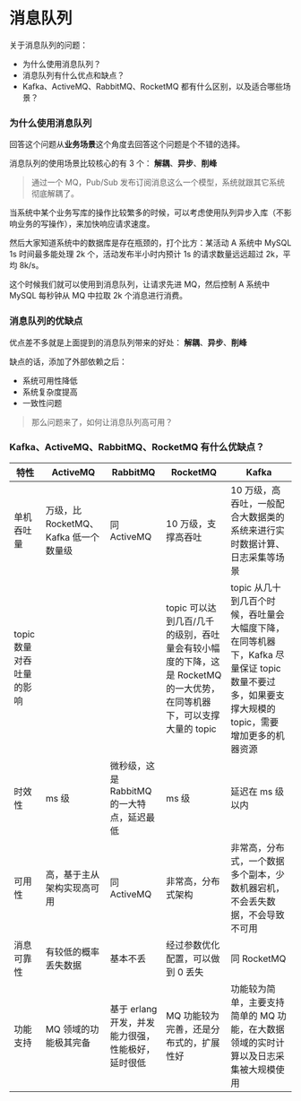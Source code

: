# 消息队列

关于消息队列的问题：

- 为什么使用消息队列？
- 消息队列有什么优点和缺点？
- Kafka、ActiveMQ、RabbitMQ、RocketMQ 都有什么区别，以及适合哪些场景？

### 为什么使用消息队列

回答这个问题从**业务场景**这个角度去回答这个问题是个不错的选择。

消息队列的使用场景比较核心的有 3 个： **解耦**、**异步**、**削峰**

> 通过一个 MQ，Pub/Sub 发布订阅消息这么一个模型，系统就跟其它系统彻底解耦了。

当系统中某个业务写库的操作比较繁多的时候，可以考虑使用队列异步入库（不影响业务的写操作），来加快响应请求速度。

然后大家知道系统中的数据库是存在瓶颈的，打个比方：某活动 A 系统中 MySQL 1s 时间最多能处理 2k 个，活动发布半小时内预计 1s 的请求数量远远超过 2k，平均 8k/s。

这个时候我们就可以使用到消息队列，让请求先进 MQ，然后控制 A 系统中 MySQL 每秒钟从 MQ 中拉取 2k 个消息进行消费。

### 消息队列的优缺点

优点差不多就是上面提到的消息队列带来的好处： **解耦**、**异步**、**削峰**

缺点的话，添加了外部依赖之后：

- 系统可用性降低
- 系统复杂度提高
- 一致性问题

> 那么问题来了，如何让消息队列高可用？

### Kafka、ActiveMQ、RabbitMQ、RocketMQ 有什么优缺点？

| 特性 | ActiveMQ | RabbitMQ | RocketMQ | Kafka |
|---|---|---|---|---|
| 单机吞吐量 | 万级，比 RocketMQ、Kafka 低一个数量级 | 同 ActiveMQ | 10 万级，支撑高吞吐 | 10 万级，高吞吐，一般配合大数据类的系统来进行实时数据计算、日志采集等场景 |
| topic 数量对吞吐量的影响 | | | topic 可以达到几百/几千的级别，吞吐量会有较小幅度的下降，这是 RocketMQ 的一大优势，在同等机器下，可以支撑大量的 topic | topic 从几十到几百个时候，吞吐量会大幅度下降，在同等机器下，Kafka 尽量保证 topic 数量不要过多，如果要支撑大规模的 topic，需要增加更多的机器资源 |
| 时效性 | ms 级 | 微秒级，这是 RabbitMQ 的一大特点，延迟最低 | ms 级 | 延迟在 ms 级以内 |
| 可用性 | 高，基于主从架构实现高可用 | 同 ActiveMQ | 非常高，分布式架构 | 非常高，分布式，一个数据多个副本，少数机器宕机，不会丢失数据，不会导致不可用 |
| 消息可靠性 | 有较低的概率丢失数据 | 基本不丢 | 经过参数优化配置，可以做到 0 丢失 | 同 RocketMQ |
| 功能支持 | MQ 领域的功能极其完备 | 基于 erlang 开发，并发能力很强，性能极好，延时很低 | MQ 功能较为完善，还是分布式的，扩展性好 | 功能较为简单，主要支持简单的 MQ 功能，在大数据领域的实时计算以及日志采集被大规模使用 |


